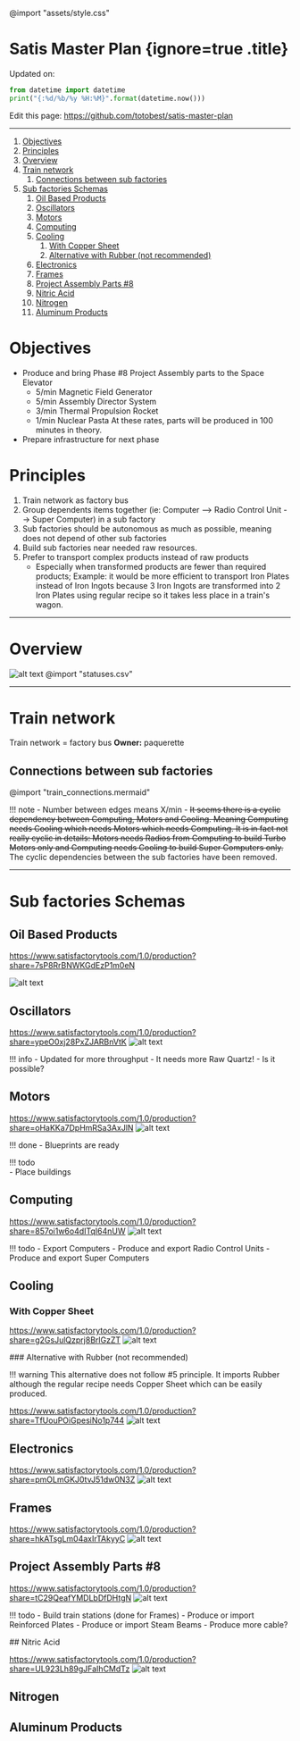@import "assets/style.css"

# Satis Master Plan  {ignore=true .title}


Updated on:
```python {cmd=true,output="html",hide}
from datetime import datetime
print("{:%d/%b/%y %H:%M}".format(datetime.now()))
```

Edit this page: https://github.com/totobest/satis-master-plan

----




<!-- @import "[TOC]" {cmd="toc" depthFrom=1 depthTo=6 orderedList=true} -->

<!-- code_chunk_output -->

1. [Objectives](#objectives)
2. [Principles](#principles)
3. [Overview](#overview)
4. [Train network](#train-network)
    1. [Connections between sub factories](#connections-between-sub-factories)
5. [Sub factories Schemas](#sub-factories-schemas)
    1. [Oil Based Products](#oil-based-products)
    2. [Oscillators](#oscillators)
    3. [Motors](#motors)
    4. [Computing](#computing)
    5. [Cooling](#cooling)
        1. [With Copper Sheet](#with-copper-sheet)
        2. [Alternative with Rubber (not recommended)](#alternative-with-rubber-not-recommended)
    6. [Electronics](#electronics)
    7. [Frames](#frames)
    8. [Project Assembly Parts #8](#project-assembly-parts-8)
    9. [Nitric Acid](#nitric-acid)
    10. [Nitrogen](#nitrogen)
    11. [Aluminum Products](#aluminum-products)

<!-- /code_chunk_output -->



# Objectives

- Produce and bring Phase #8 Project Assembly parts to the Space Elevator    
    - 5/min Magnetic Field Generator    
    - 5/min Assembly Director System
    - 3/min Thermal Propulsion Rocket
    - 1/min Nuclear Pasta
    At these rates, parts will be produced in 100 minutes in theory.
- Prepare infrastructure for next phase

# Principles

1) Train network as factory bus
1) Group dependents items together (ie: Computer --> Radio Control Unit --> Super Computer) in a sub factory
1) Sub factories should be autonomous as much as possible, meaning does not depend of other sub factories
1) Build sub factories near needed raw resources.
1) Prefer to transport complex products instead of raw products
    - Especially when transformed products are fewer than required products;
    Example: it would be more efficient to transport Iron Plates instead of Iron Ingots because 3 Iron Ingots are transformed into 2 Iron Plates using regular recipe so it takes less place in a train's wagon.


---

# Overview

![alt text](assets/map_v3.png)
@import "statuses.csv"




---
# Train network

Train network = factory bus
**Owner:** paquerette

## Connections between sub factories


@import "train_connections.mermaid"


!!! note
    - Number between edges means X/min
    - ~~It seems there is a cyclic dependency between Computing, Motors and Cooling. Meaning Computing needs Cooling which needs Motors which needs Computing.
    It is in fact not really cyclic in details: Motors needs Radios from Computing to build Turbo Motors only and Computing needs Cooling to build Super Computers only.~~
    The cyclic dependencies between the sub factories have been removed.
    


---

# Sub factories Schemas

## Oil Based Products

https://www.satisfactorytools.com/1.0/production?share=7sP8RrBNWKGdEzP1m0eN

![alt text](assets/oil_v2.png)


## Oscillators

https://www.satisfactorytools.com/1.0/production?share=ypeO0xj28PxZJARBnVtK
![alt text](assets/oscillators_v1.png)

!!! info
    - Updated for more throughput
        - It needs more Raw Quartz!
            - Is it possible?



## Motors

https://www.satisfactorytools.com/1.0/production?share=oHaKKa7DpHmRSa3AxJlN
![alt text](assets/motors_v3.png)

!!! done
    - Blueprints are ready


!!! todo    
    - Place buildings

## Computing

https://www.satisfactorytools.com/1.0/production?share=857oi1w6o4dITqI64nUW
![alt text](assets/computing_v4.png)

!!! todo
    - Export Computers
    - Produce and export Radio Control Units
    - Produce and export Super Computers

## Cooling


### With Copper Sheet

https://www.satisfactorytools.com/1.0/production?share=g2GsJulQzprj8BrlGzZT
![alt text](assets/cooling_v5.png)

### Alternative with Rubber (not recommended)

!!! warning
    This alternative does not follow #5 principle.
    It imports Rubber although the regular recipe needs Copper Sheet which can be easily produced.


https://www.satisfactorytools.com/1.0/production?share=TfUouPOiGpesiNo1p744
![alt text](assets/cooling_v2.png)


## Electronics
https://www.satisfactorytools.com/1.0/production?share=pmOLmGKJ0tvJ51dw0N3Z
![alt text](assets/electronics_v3.png)

## Frames
https://www.satisfactorytools.com/1.0/production?share=hkATsgLm04axIrTAkyyC
![alt text](assets/frames2.png)


## Project Assembly Parts #8
https://www.satisfactorytools.com/1.0/production?share=tC29QeafYMDLbDfDHtgN
![alt text](assets/pap8_v2.png)

!!! todo
    - Build train stations (done for Frames)
    - Produce or import Reinforced Plates
    - Produce or import Steam Beams
    - Produce more cable?


## Nitric Acid

https://www.satisfactorytools.com/1.0/production?share=UL923Lh89gJFaIhCMdTz
![alt text](assets/nitric.png)

## Nitrogen

## Aluminum Products